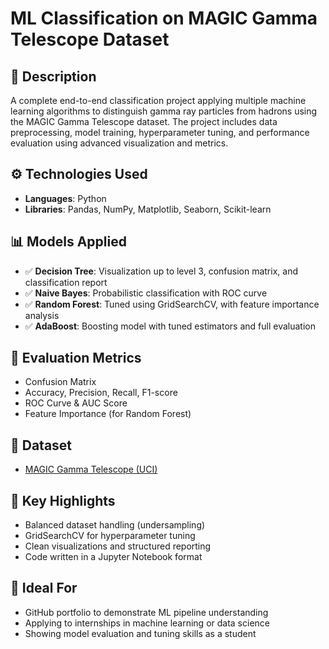 # ML Classification on MAGIC Gamma Telescope Dataset

## 📝 Description
A complete end-to-end classification project applying multiple machine learning algorithms to distinguish gamma ray particles from hadrons using the MAGIC Gamma Telescope dataset. The project includes data preprocessing, model training, hyperparameter tuning, and performance evaluation using advanced visualization and metrics.

## ⚙️ Technologies Used
- **Languages**: Python  
- **Libraries**: Pandas, NumPy, Matplotlib, Seaborn, Scikit-learn

## 📊 Models Applied
- ✅ **Decision Tree**: Visualization up to level 3, confusion matrix, and classification report  
- ✅ **Naive Bayes**: Probabilistic classification with ROC curve  
- ✅ **Random Forest**: Tuned using GridSearchCV, with feature importance analysis  
- ✅ **AdaBoost**: Boosting model with tuned estimators and full evaluation

## 🧪 Evaluation Metrics
- Confusion Matrix  
- Accuracy, Precision, Recall, F1-score  
- ROC Curve & AUC Score  
- Feature Importance (for Random Forest)

## 📁 Dataset
- [MAGIC Gamma Telescope (UCI)](https://archive.ics.uci.edu/ml/datasets/MAGIC+Gamma+Telescope)

## 📌 Key Highlights
- Balanced dataset handling (undersampling)  
- GridSearchCV for hyperparameter tuning  
- Clean visualizations and structured reporting  
- Code written in a Jupyter Notebook format

## 🚀 Ideal For
- GitHub portfolio to demonstrate ML pipeline understanding  
- Applying to internships in machine learning or data science  
- Showing model evaluation and tuning skills as a student
